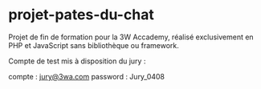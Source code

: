 ﻿# projet-pates-du-chat

Projet de fin de formation pour la 3W Accademy, réalisé exclusivement en PHP et JavaScript sans bibliothèque ou framework.

Compte de test mis à disposition du jury :

compte : jury@3wa.com
password : Jury_0408

